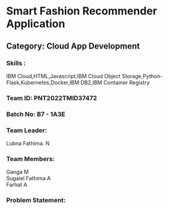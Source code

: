 # Smart Fashion Recommender Application
<!--Batch:  -->
## Category: Cloud App Development

### Skills :
IBM Cloud,HTML,Javascript,IBM Cloud Object Storage,Python-Flask,Kubernetes,Docker,IBM DB2,IBM Container Registry

### Team ID: PNT2022TMID37472
### Batch No: B7 - 1A3E

### Team Leader:
Lubna Fathima. N

### Team Members:   
Ganga M  
Sugaiel Fathima A  
Farhat A  

### Problem Statement:


<!--
Team ID : PNT2022TMID37472

Team Size : 4

Team Leader : LUBNA FATHIMA N

Team member : GANGA M

Team member : SUGAIEL FATHIMA A

Team member : FARHAT JABEEN A

-->
